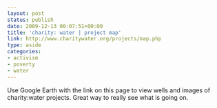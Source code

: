 ```yaml
---
layout: post
status: publish
date: 2009-12-13 00:07:51+00:00
title: 'charity: water | project map'
link: http://www.charitywater.org/projects/map.php
type: aside
categories:
- activism
- poverty
- water
---
```


Use Google Earth with the link on this page to view wells and images of charity:water projects. Great way to really see what is going on.
